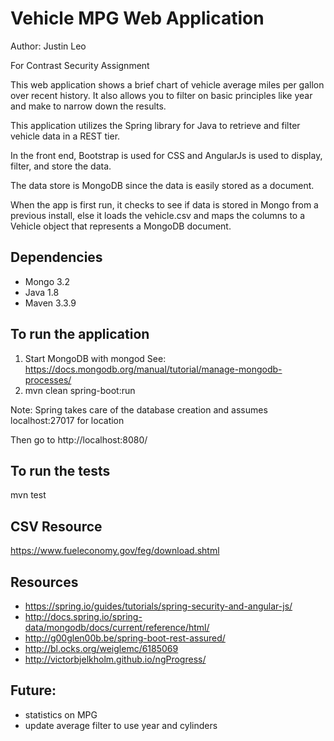 # Vehicle MPG Web Application
Author: Justin Leo

For Contrast Security Assignment

This web application shows a brief chart of vehicle average miles per gallon over recent history.
It also allows you to filter on basic principles like year and make to narrow down the results.

This application utilizes the Spring library for Java to retrieve and filter vehicle data in a REST tier.

In the front end, Bootstrap is used for CSS and AngularJs is used to display, filter, and store the data.

The data store is MongoDB since the data is easily stored as a document.

When the app is first run, it checks to see if data is stored in Mongo from a previous install,
else it loads the vehicle.csv and maps the columns to a Vehicle object that represents a MongoDB document.

## Dependencies
* Mongo 3.2
* Java 1.8
* Maven 3.3.9

## To run the application
1. Start MongoDB with mongod See: https://docs.mongodb.org/manual/tutorial/manage-mongodb-processes/
2. mvn clean spring-boot:run

Note: Spring takes care of the database creation and assumes localhost:27017 for location

Then go to http://localhost:8080/

## To run the tests
mvn test

## CSV Resource
https://www.fueleconomy.gov/feg/download.shtml

## Resources
* https://spring.io/guides/tutorials/spring-security-and-angular-js/
* http://docs.spring.io/spring-data/mongodb/docs/current/reference/html/
* http://g00glen00b.be/spring-boot-rest-assured/
* http://bl.ocks.org/weiglemc/6185069
* http://victorbjelkholm.github.io/ngProgress/

## Future:
- statistics on MPG
- update average filter to use year and cylinders